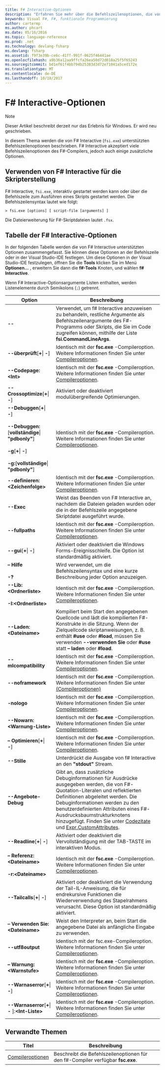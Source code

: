 ```yaml
---
title: F# Interactive-Optionen
description: "Erfahren Sie mehr über die Befehlszeilenoptionen, die von f# Interactive unterstützten fsi.exe."
keywords: Visual F#, F#, funktionale Programmierung
author: cartermp
ms.author: phcart
ms.date: 05/16/2016
ms.topic: language-reference
ms.prod: .net
ms.technology: devlang-fsharp
ms.devlang: fsharp
ms.assetid: f9f3e39b-ce6c-41ff-991f-0625f46441ae
ms.openlocfilehash: a9b36a12aa9ffcfa26ea50d72d018a25f5f65243
ms.sourcegitcommit: bd1ef61f4bb794b25383d3d72e71041a5ced172e
ms.translationtype: MT
ms.contentlocale: de-DE
ms.lasthandoff: 10/18/2017
---
```

# <a name="f-interactive-options"></a>F# Interactive-Optionen

> [!NOTE]
Dieser Artikel beschreibt derzeit nur das Erlebnis für Windows.  Er wird neu geschrieben.

In diesem Thema werden die von F# Interactive (`fsi.exe`) unterstützten Befehlszeilenoptionen beschrieben. F# Interactive akzeptiert viele Befehlszeilenoptionen des F#-Compilers, jedoch auch einige zusätzliche Optionen.

## <a name="using-f-interactive-for-scripting"></a>Verwenden von F# Interactive für die Skripterstellung
F# Interactive, `fsi.exe`, interaktiv gestartet werden kann oder über die Befehlszeile zum Ausführen eines Skripts gestartet werden. Die Befehlszeilensyntax lautet wie folgt:

```
> fsi.exe [options] [ script-file [arguments] ]
```

Die Dateierweiterung für F#-Skriptdateien lautet `.fsx`.

## <a name="table-of-f-interactive-options"></a>Tabelle der F# Interactive-Optionen
In der folgenden Tabelle werden die von F# Interactive unterstützten Optionen zusammengefasst. Sie können diese Optionen an der Befehlszeile oder in der Visual Studio-IDE festlegen. Um diese Optionen in der Visual Studio-IDE festzulegen, öffnen Sie die **Tools** klicken Sie im Menü **Optionen...** , erweitern Sie dann die **f#-Tools** Knoten, und wählen **f# Interactive**.

Wenn F# Interactive-Optionsargumente Listen enthalten, werden Listenelemente durch Semikolons (`;`) getrennt.

|Option|Beschreibung|
|------|-----------|
|**--**|Verwendet, um f# Interactive anzuweisen zu behandeln, restliche Argumente als Befehlszeilenargumente des F#-Programms oder Skripts, die Sie im Code zugreifen können, mithilfe der Liste **fsi.CommandLineArgs**.|
|**--überprüft**[**+**&#124; **-**]|Identisch mit der **fsc.exe** -Compileroption. Weitere Informationen finden Sie unter [Compileroptionen](../../language-reference/compiler-options.md).|
|**--Codepage:&lt;Int&gt;**|Identisch mit der **fsc.exe** -Compileroption. Weitere Informationen finden Sie unter [Compileroptionen](../../language-reference/compiler-options.md).|
|**--Crossoptimize**[**+**&#124; **-**]|Aktiviert oder deaktiviert modulübergreifende Optimierungen.|
|**--Debuggen**[**+**&#124; **-**]<br /><br />**--Debuggen:**[**vollständige**&#124; **"pdbonly"**]<br /><br />**-g**[**+**&#124; **-**]<br /><br />**-g:**[**vollständige**&#124; **"pdbonly"**]|Identisch mit der **fsc.exe** -Compileroption. Weitere Informationen finden Sie unter [Compileroptionen](../../language-reference/compiler-options.md).|
|**--definieren:&lt;Zeichenfolge&gt;**|Identisch mit der **fsc.exe** -Compileroption. Weitere Informationen finden Sie unter [Compileroptionen](../../language-reference/compiler-options.md).|
|**--Exec**|Weist das Beenden von F# Interactive an, nachdem die Dateien geladen wurden oder die in der Befehlszeile angegebene Skriptdatei ausgeführt wurde.|
|**--fullpaths**|Identisch mit der **fsc.exe** -Compileroption. Weitere Informationen finden Sie unter [Compileroptionen](../../language-reference/compiler-options.md).|
|**--gui**[**+**&#124; **-**]|Aktiviert oder deaktiviert die Windows Forms-Ereignisschleife. Die Option ist standardmäßig aktiviert.|
|**– Hilfe**<br /><br />**-?**|Wird verwendet, um die Befehlszeilensyntax und eine kurze Beschreibung jeder Option anzuzeigen.|
|**--Lib:&lt;Ordnerliste&gt;**<br /><br />**-I:&lt;Ordnerliste&gt;**|Identisch mit der **fsc.exe** -Compileroption. Weitere Informationen finden Sie unter [Compileroptionen](../../language-reference/compiler-options.md).|
|**--Laden:&lt;Dateiname&gt;**|Kompiliert beim Start den angegebenen Quellcode und lädt die kompilierten F#-Konstrukte in die Sitzung. Wenn der Zielquellcode skriptanweisungen, z. B. enthält **#use** oder **#load**, müssen Sie verwenden **--verwenden Sie** oder **#use** statt **– laden** oder **#load**.|
|**--mlcompatibility**|Identisch mit der **fsc.exe** -Compileroption. Weitere Informationen finden Sie unter [Compileroptionen](../../language-reference/compiler-options.md).|
|**--noframework**|Identisch mit der **fsc.exe** -Compileroption. Weitere Informationen finden Sie unter [(Compileroptionen)](../../language-reference/compiler-options.md)|
|**-nologo**|Identisch mit der **fsc.exe** -Compileroption. Weitere Informationen finden Sie unter [Compileroptionen](../../language-reference/compiler-options.md).|
|**--Nowarn:&lt;Warnung-Liste&gt;**|Identisch mit der **fsc.exe** -Compileroption. Weitere Informationen finden Sie unter [Compileroptionen](../../language-reference/compiler-options.md).|
|**– Optimieren**[**+**&#124; **-**]|Identisch mit der **fsc.exe** -Compileroption. Weitere Informationen finden Sie unter [Compileroptionen](../../language-reference/compiler-options.md).|
|**--Stille**|Unterdrückt die Ausgabe von f# Interactive an den **"stdout"** Stream.|
|**--Angebote-Debug**|Gibt an, dass zusätzliche Debuginformationen für Ausdrücke ausgegeben werden, die von F#-Quotation-Literalen und reflektierten Definitionen abgeleitet werden. Die Debuginformationen werden zu den benutzerdefinierten Attributen eines F#-Ausdrucksbaumstrukturknotens hinzugefügt. Finden Sie unter [Codezitate](../../language-reference/code-quotations.md) und [Expr.CustomAttributes](https://msdn.microsoft.com/library/eb89943f-5f5b-474e-b125-030ca412edb3).|
|**--Readline**[**+**&#124; **-**]|Aktiviert oder deaktiviert die Vervollständigung mit der TAB-TASTE im interaktiven Modus.|
|**– Referenz:&lt;Dateiname&gt;**<br /><br />**-r:&lt;Dateiname&gt;**|Identisch mit der **fsc.exe** -Compileroption. Weitere Informationen finden Sie unter [Compileroptionen](../../language-reference/compiler-options.md).|
|**--Tailcalls**[**+**&#124; **-**]|Aktiviert oder deaktiviert die Verwendung der Tail-IL-Anweisung, die für endrekursive Funktionen die Wiederverwendung des Stapelrahmens verursacht. Diese Option ist standardmäßig aktiviert.|
|**– Verwenden Sie:&lt;Dateiname&gt;**|Weist den Interpreter an, beim Start die angegebene Datei als anfängliche Eingabe zu verwenden.|
|**--utf8output**|Identisch mit der fsc.exe-Compileroption. Weitere Informationen finden Sie unter [Compileroptionen](../../language-reference/compiler-options.md).|
|**– Warnung:&lt;Warnstufe&gt;**|Identisch mit der **fsc.exe** -Compileroption. Weitere Informationen finden Sie unter [Compileroptionen](../../language-reference/compiler-options.md).|
|**--Warnaserror**[**+**&#124; **-**]|Identisch mit der **fsc.exe** -Compileroption. Weitere Informationen finden Sie unter [Compileroptionen](../../language-reference/compiler-options.md).|
|**--Warnaserror**[**+**&#124; **-** ]:**&lt;Int-Liste&gt;**|Identisch mit der **fsc.exe** -Compileroption. Weitere Informationen finden Sie unter [Compileroptionen](../../language-reference/compiler-options.md).|

## <a name="related-topics"></a>Verwandte Themen

|Titel|Beschreibung|
|-----|-----------|
|[Compileroptionen](../../language-reference/compiler-options.md)|Beschreibt die Befehlszeilenoptionen für den f#-Compiler verfügbar **fsc.exe**.|
